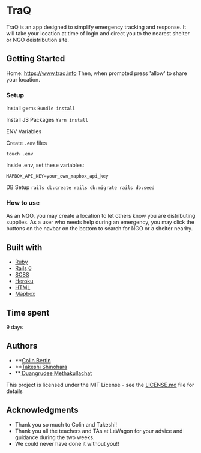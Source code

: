 # TraQ

TraQ is an app designed to simplify emergency tracking and response. It will take your location at time of login and direct you to the nearest shelter or NGO deistribution site.

## Getting Started

Home: https://www.traq.info
Then, when prompted press 'allow' to share your location.

### Setup

Install gems
`Bundle install`

Install JS Packages
`Yarn install`

ENV Variables

Create `.env` files

`touch .env`

Inside .env, set these variables:

`MAPBOX_API_KEY=your_own_mapbox_api_key`

DB Setup
`rails db:create
rails db:migrate
rails db:seed`

### How to use

As an NGO, you may create a location to let others know you are distributing supplies.
As a user who needs help during an emergency, you may click the buttons on the navbar on the bottom to search for NGO or a shelter nearby.

## Built with

* <a href= "https://www.ruby-lang.org/en/">Ruby</a> 
* <a href="https://guides.rubyonrails.org/">Rails 6</a> 
* <a href="https://sass-lang.com/documentation">SCSS</a>
* <a href="https://www.heroku.com/">Heroku</a> 
* <a href="https://html.com/">HTML</a> 
* <a href="https://www.mapbox.com/">Mapbox</a> 

## Time spent 
9 days

## Authors

* **<a href="https://github.com/ColinBertin">Colin Bertin</a> 
* **<a href="https://github.com/madebytak">Takeshi Shinohara</a> 
* **<a href="https://github.com/Sleepycatfuji"> Duangrudee Methakullachat</a> 


This project is licensed under the MIT License - see the [LICENSE.md](LICENSE.md) file for details

## Acknowledgments

* Thank you so much to Colin and Takeshi!
* Thank you all the teachers and TAs at LeWagon for your advice and guidance during the two weeks. 
* We could never have done it without you!!
